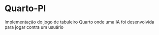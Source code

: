 # Quarto-PI
Implementação do jogo de tabuleiro Quarto onde uma IA foi desenvolvida para jogar contra um usuário

